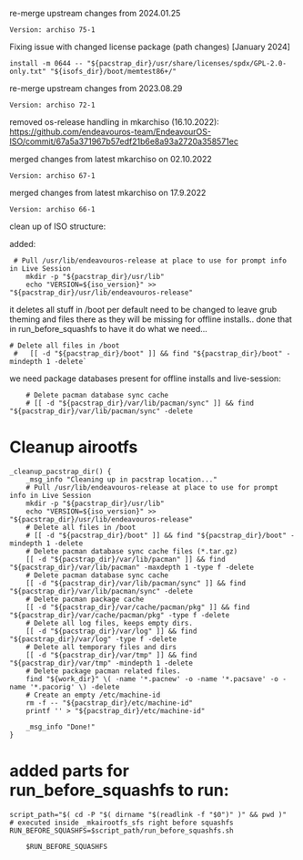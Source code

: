 re-merge upstream changes from 2024.01.25
```
Version: archiso 75-1
```

Fixing issue with changed license package (path changes) [January 2024]
```
install -m 0644 -- "${pacstrap_dir}/usr/share/licenses/spdx/GPL-2.0-only.txt" "${isofs_dir}/boot/memtest86+/"
```

re-merge upstream changes from 2023.08.29
```
Version: archiso 72-1
```

removed os-release handling in mkarchiso (16.10.2022):
https://github.com/endeavouros-team/EndeavourOS-ISO/commit/67a5a371967b57edf21b6e8a93a2720a358571ec

merged changes from latest mkarchiso on 02.10.2022 
```
Version: archiso 67-1
```

merged changes from latest mkarchiso on 17.9.2022 
```
Version: archiso 66-1
```
clean up of ISO structure:

added:

```
 # Pull /usr/lib/endeavouros-release at place to use for prompt info in Live Session
	mkdir -p "${pacstrap_dir}/usr/lib"
	echo "VERSION=${iso_version}" >> "${pacstrap_dir}/usr/lib/endeavouros-release"

```
  
it deletes all stuff in /boot per default need to be changed to leave grub theming and files there as they will be missing for offline installs.. 
done that in run_before_squashfs to have it do what we need...

```
# Delete all files in /boot
 #   [[ -d "${pacstrap_dir}/boot" ]] && find "${pacstrap_dir}/boot" -mindepth 1 -delete`
```

we need package databases present for offline installs and live-session:

```
    # Delete pacman database sync cache
    # [[ -d "${pacstrap_dir}/var/lib/pacman/sync" ]] && find "${pacstrap_dir}/var/lib/pacman/sync" -delete

```



# Cleanup airootfs

```
_cleanup_pacstrap_dir() {
    _msg_info "Cleaning up in pacstrap location..."
    # Pull /usr/lib/endeavouros-release at place to use for prompt info in Live Session
	mkdir -p "${pacstrap_dir}/usr/lib"
	echo "VERSION=${iso_version}" >> "${pacstrap_dir}/usr/lib/endeavouros-release"
    # Delete all files in /boot
    # [[ -d "${pacstrap_dir}/boot" ]] && find "${pacstrap_dir}/boot" -mindepth 1 -delete
    # Delete pacman database sync cache files (*.tar.gz)
    [[ -d "${pacstrap_dir}/var/lib/pacman" ]] && find "${pacstrap_dir}/var/lib/pacman" -maxdepth 1 -type f -delete
    # Delete pacman database sync cache
    [[ -d "${pacstrap_dir}/var/lib/pacman/sync" ]] && find "${pacstrap_dir}/var/lib/pacman/sync" -delete
    # Delete pacman package cache
    [[ -d "${pacstrap_dir}/var/cache/pacman/pkg" ]] && find "${pacstrap_dir}/var/cache/pacman/pkg" -type f -delete
    # Delete all log files, keeps empty dirs.
    [[ -d "${pacstrap_dir}/var/log" ]] && find "${pacstrap_dir}/var/log" -type f -delete
    # Delete all temporary files and dirs
    [[ -d "${pacstrap_dir}/var/tmp" ]] && find "${pacstrap_dir}/var/tmp" -mindepth 1 -delete
    # Delete package pacman related files.
    find "${work_dir}" \( -name '*.pacnew' -o -name '*.pacsave' -o -name '*.pacorig' \) -delete
    # Create an empty /etc/machine-id
    rm -f -- "${pacstrap_dir}/etc/machine-id"
    printf '' > "${pacstrap_dir}/etc/machine-id"

    _msg_info "Done!"
}
```

# added parts for run_before_squashfs to run:

```
script_path="$( cd -P "$( dirname "$(readlink -f "$0")" )" && pwd )"
# executed inside _mkairootfs_sfs right before squashfs
RUN_BEFORE_SQUASHFS=$script_path/run_before_squashfs.sh

    $RUN_BEFORE_SQUASHFS
```
    

